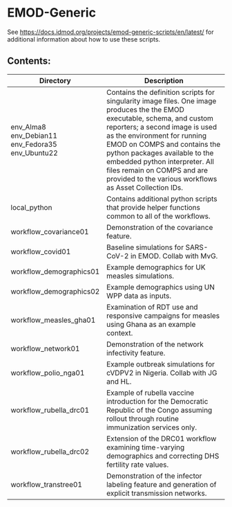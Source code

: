 # EMOD-Generic

See https://docs.idmod.org/projects/emod-generic-scripts/en/latest/ for
additional information about how to use these scripts.


## Contents:

| Directory | Description |
| --- | --- |
| env_Alma8 <br /> env_Debian11 <br /> env_Fedora35 <br /> env_Ubuntu22 |  Contains the definition scripts for singularity image files. One image produces the the EMOD executable, schema, and custom reporters; a second image is used as the environment for running EMOD on COMPS and contains the python packages available to the embedded python interpreter. All files remain on COMPS and are provided to the various workflows as Asset Collection IDs. |
| local_python             | Contains additional python scripts that provide helper functions common to all of the workflows. |
| workflow_covariance01    | Demonstration of the covariance feature. |
| workflow_covid01         | Baseline simulations for SARS-CoV-2 in EMOD. Collab with MvG. |
| workflow_demographics01  | Example demographics for UK measles simulations. |
| workflow_demographics02  | Example demographics using UN WPP data as inputs. |
| workflow_measles_gha01   | Examination of RDT use and responsive campaigns for measles using Ghana as an example context. |
| workflow_network01       | Demonstration of the network infectivity feature. |
| workflow_polio_nga01     | Example outbreak simulations for cVDPV2 in Nigeria. Collab with JG and HL. |
| workflow_rubella_drc01   | Example of rubella vaccine introduction for the Democratic Republic of the Congo assuming rollout through routine immunization services only. |
| workflow_rubella_drc02   | Extension of the DRC01 workflow examining time-varying demographics and correcting DHS fertility rate values. |
| workflow_transtree01     | Demonstration of the infector labeling feature and generation of explicit transmission networks. |
